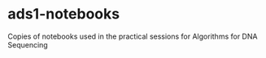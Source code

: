 # ads1-notebooks
Copies of notebooks used in the practical sessions for Algorithms for DNA Sequencing
